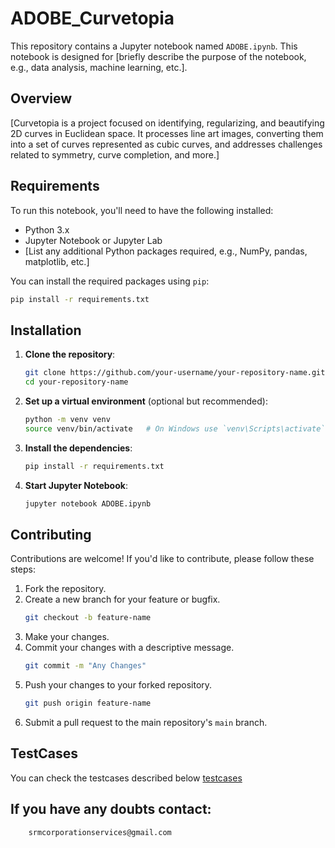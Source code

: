 # ADOBE_Curvetopia

This repository contains a Jupyter notebook named `ADOBE.ipynb`. This notebook is designed for [briefly describe the purpose of the notebook, e.g., data analysis, machine learning, etc.].


## Overview

[Curvetopia is a project focused on identifying, regularizing, and beautifying 2D curves in Euclidean space. It processes line art images, converting them into a set of curves represented as cubic curves, and addresses challenges related to symmetry, curve completion, and more.]

## Requirements

To run this notebook, you'll need to have the following installed:

- Python 3.x
- Jupyter Notebook or Jupyter Lab
- [List any additional Python packages required, e.g., NumPy, pandas, matplotlib, etc.]

You can install the required packages using `pip`:

```bash
pip install -r requirements.txt
```

## Installation

1. **Clone the repository**:
    ```bash
    git clone https://github.com/your-username/your-repository-name.git
    cd your-repository-name
    ```

2. **Set up a virtual environment** (optional but recommended):
    ```bash
    python -m venv venv
    source venv/bin/activate   # On Windows use `venv\Scripts\activate`
    ```

3. **Install the dependencies**:
    ```bash
    pip install -r requirements.txt
    ```

4. **Start Jupyter Notebook**:
    ```bash
    jupyter notebook ADOBE.ipynb
    ```

## Contributing

Contributions are welcome! If you'd like to contribute, please follow these steps:

1. Fork the repository.
2. Create a new branch for your feature or bugfix.
    ```bash
    git checkout -b feature-name
    ```
3. Make your changes.
4. Commit your changes with a descriptive message.
    ```bash
    git commit -m "Any Changes"
    ```
5. Push your changes to your forked repository.
    ```bash
    git push origin feature-name
    ```
6. Submit a pull request to the main repository's `main` branch.

## TestCases
You can check the testcases described below
[testcases](https://drive.google.com/drive/folders/1gxykKWlBKjP66-I5kkKql4OqcpcqhTEH?usp=sharing)

## If you have any doubts contact:
```bash
    srmcorporationservices@gmail.com
```
